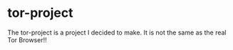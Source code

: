# tor-project
The tor-project is a project I decided to make. It is not the same as the real Tor Browser!!
